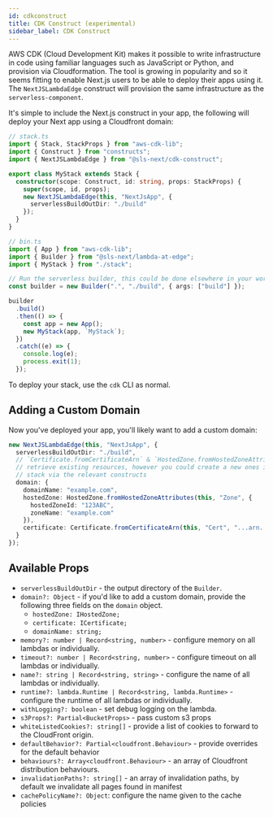 ```yaml
---
id: cdkconstruct
title: CDK Construct (experimental)
sidebar_label: CDK Construct
---
```


AWS CDK (Cloud Development Kit) makes it possible to write infrastructure in
code using familiar languages such as JavaScript or Python, and provision via
Cloudformation. The tool is growing in popularity and so it seems fitting to
enable Next.js users to be able to deploy their apps using it. The
`NextJSLambdaEdge` construct will provision the same infrastructure as the
`serverless-component`.

It's simple to include the Next.js construct in your app, the following will
deploy your Next app using a Cloudfront domain:

```ts
// stack.ts
import { Stack, StackProps } from "aws-cdk-lib";
import { Construct } from "constructs";
import { NextJSLambdaEdge } from "@sls-next/cdk-construct";

export class MyStack extends Stack {
  constructor(scope: Construct, id: string, props: StackProps) {
    super(scope, id, props);
    new NextJSLambdaEdge(this, "NextJsApp", {
      serverlessBuildOutDir: "./build"
    });
  }
}

// bin.ts
import { App } from "aws-cdk-lib";
import { Builder } from "@sls-next/lambda-at-edge";
import { MyStack } from "./stack";

// Run the serverless builder, this could be done elsewhere in your workflow
const builder = new Builder(".", "./build", { args: ["build"] });

builder
  .build()
  .then(() => {
    const app = new App();
    new MyStack(app, `MyStack`);
  })
  .catch((e) => {
    console.log(e);
    process.exit(1);
  });
```

To deploy your stack, use the `cdk` CLI as normal.

## Adding a Custom Domain

Now you've deployed your app, you'll likely want to add a custom domain:

```ts
new NextJSLambdaEdge(this, "NextJsApp", {
  serverlessBuildOutDir: "./build",
  // `Certificate.fromCertificateArn` & `HostedZone.fromHostedZoneAttributes`
  // retrieve existing resources, however you could create a new ones in your
  // stack via the relevant constructs
  domain: {
    domainName: "example.com",
    hostedZone: HostedZone.fromHostedZoneAttributes(this, "Zone", {
      hostedZoneId: "123ABC",
      zoneName: "example.com"
    }),
    certificate: Certificate.fromCertificateArn(this, "Cert", "...arn...")
  }
});
```

## Available Props

- `serverlessBuildOutDir` - the output directory of the `Builder`.
- `domain?: Object` - if you'd like to add a custom domain, provide the
  following three fields on the `domain` object.
  - `hostedZone: IHostedZone;`
  - `certificate: ICertificate;`
  - `domainName: string;`
- `memory?: number | Record<string, number>` - configure memory on all lambdas
  or individually.
- `timeout?: number | Record<string, number>` - configure timeout on all lambdas
  or individually.
- `name?: string | Record<string, string>` - configure the name of all lambdas
  or individually.
- `runtime?: lambda.Runtime | Record<string, lambda.Runtime>` - configure the runtime of all lambdas
  or individually.
- `withLogging?: boolean` - set debug logging on the lambda.
- `s3Props?: Partial<BucketProps>` - pass custom s3 props
- `whiteListedCookies?: string[]` - provide a list of cookies to forward to the
  CloudFront origin.
- `defaultBehavior?: Partial<cloudfront.Behaviour>` - provide overrides for the
  default behavior
- `behaviours?: Array<cloudfront.Behaviour>` - an array of Cloudfront
  distribution behaviours.
- `invalidationPaths?: string[]` - an array of invalidation paths, by default we
  invalidate all pages found in manifest
- `cachePolicyName?: Object`: configure the name given to the cache policies
